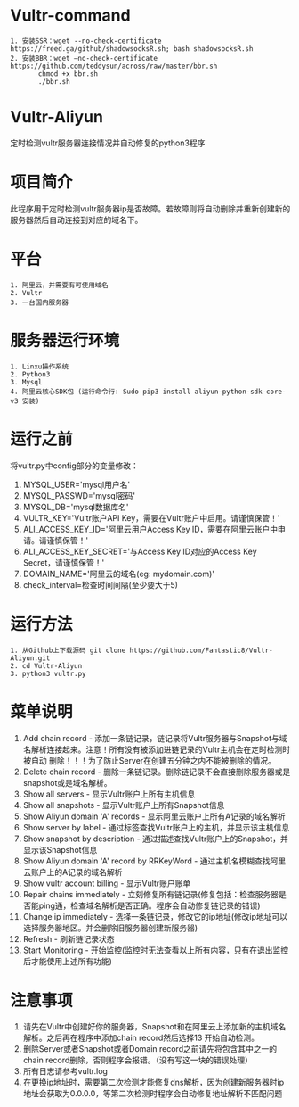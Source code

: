 # Vultr-command
	1. 安装SSR：wget --no-check-certificate https://freed.ga/github/shadowsocksR.sh; bash shadowsocksR.sh
	2. 安装BBR：wget –no-check-certificate https://github.com/teddysun/across/raw/master/bbr.sh
		   chmod +x bbr.sh
		   ./bbr.sh
# Vultr-Aliyun
定时检测vultr服务器连接情况并自动修复的python3程序

# 项目简介
此程序用于定时检测vultr服务器ip是否故障。若故障则将自动删除并重新创建新的服务器然后自动连接到对应的域名下。


# 平台
	1. 阿里云，并需要有可使用域名
	2. Vultr
	3. 一台国内服务器


# 服务器运行环境
	1. Linxu操作系统
	2. Python3
	3. Mysql
	4. 阿里云核心SDK包 (运行命令行: Sudo pip3 install aliyun-python-sdk-core-v3 安装)

# 运行之前
将vultr.py中config部分的变量修改：
1. MYSQL_USER='mysql用户名'
2. MYSQL_PASSWD='mysql密码'
3. MYSQL_DB='mysql数据库名'
4. VULTR_KEY='Vultr账户API Key，需要在Vultr账户中启用。请谨慎保管！'
5. ALI_ACCESS_KEY_ID='阿里云用户Access Key ID，需要在阿里云账户中申请。请谨慎保管！'
6. ALI_ACCESS_KEY_SECRET='与Access Key ID对应的Access Key Secret，请谨慎保管！'
7. DOMAIN_NAME='阿里云的域名(eg: mydomain.com)'
8. check_interval=检查时间间隔(至少要大于5)
	


# 运行方法
	1. 从Github上下载源码 git clone https://github.com/Fantastic8/Vultr-Aliyun.git
	2. cd Vultr-Aliyun
	3. python3 vultr.py


# 菜单说明
1. Add chain record - 添加一条链记录，链记录将Vultr服务器与Snapshot与域名解析连接起来。注意！所有没有被添加进链记录的Vultr主机会在定时检测时被自动  删除！！！为了防止Server在创建五分钟之内不能被删除的情况。
2. Delete chain record - 删除一条链记录。删除链记录不会直接删除服务器或是snapshot或是域名解析。
3. Show all servers - 显示Vultr账户上所有主机信息
4. Show all snapshots - 显示Vultr账户上所有Snapshot信息
5. Show Aliyun domain 'A' records - 显示阿里云账户上所有A记录的域名解析
6. Show server by label - 通过标签查找Vultr账户上的主机，并显示该主机信息
7. Show snapshot by description - 通过描述查找Vultr账户上的Snapshot，并显示该Snapshot信息
8. Show Aliyun domain 'A' record by RRKeyWord - 通过主机名模糊查找阿里云账户上的A记录的域名解析
9. Show vultr account billing - 显示Vultr账户账单
10. Repair chains immediately - 立刻修复所有链记录(修复包括：检查服务器是否能ping通，检查域名解析是否正确。程序会自动修复链记录的错误)
11. Change ip immediately - 选择一条链记录，修改它的ip地址(修改ip地址可以选择服务器地区。并会删除旧服务器创建新服务器)
12. Refresh - 刷新链记录状态
13. Start Monitoring - 开始监控(监控时无法查看以上所有内容，只有在退出监控后才能使用上述所有功能)

# 注意事项
1. 请先在Vultr中创建好你的服务器，Snapshot和在阿里云上添加新的主机域名解析。之后再在程序中添加chain record然后选择13 开始自动检测。
2. 删除Server或者Snapshot或者Domain record之前请先将包含其中之一的chain record删除，否则程序会报错。（没有写这一块的错误处理）
3. 所有日志请参考vultr.log
4. 在更换ip地址时，需要第二次检测才能修复dns解析，因为创建新服务器时ip地址会获取为0.0.0.0，等第二次检测时程序会自动修复地址解析不匹配问题
